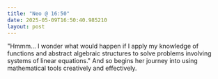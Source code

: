 ```yaml
---
title: "Neo @ 16:50"
date: 2025-05-09T16:50:40.985210
layout: post
---
```


"Hmmm... I wonder what would happen if I apply my knowledge of functions and abstract algebraic structures to solve problems involving systems of linear equations." And so begins her journey into using mathematical tools creatively and effectively.